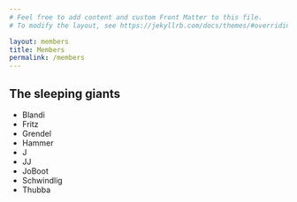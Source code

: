 ```yaml
---
# Feel free to add content and custom Front Matter to this file.
# To modify the layout, see https://jekyllrb.com/docs/themes/#overriding-theme-defaults

layout: members
title: Members
permalink: /members
---
```




## The sleeping giants

 * Blandi
 * Fritz
 * Grendel
 * Hammer
 * J
 * JJ
 * JoBoot
 * Schwindlig
 * Thubba

